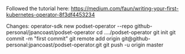 Followed the tutorial here: https://medium.com/faun/writing-your-first-kubernetes-operator-8f3df4453234

Changes:
    operator-sdk new podset-operator --repo github-personal/jpancoast/podset-operator
    cd ..../podset-operator
    git init
    git commit -m "first commit"
    git remote add origin git@github-personal:jpancoast/podset-operator.git
    git push -u origin master